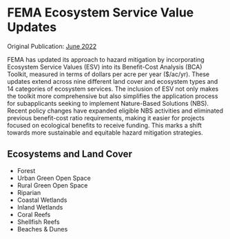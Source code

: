 # FEMA Ecosystem Service Value Updates

Original Publication: [June 2022 ](https://www.fema.gov/sites/default/files/documents/fema\_ecosystem-service-value-updates\_2022.pdf)

FEMA has updated its approach to hazard mitigation by incorporating Ecosystem Service Values (ESV) into its Benefit-Cost Analysis (BCA) Toolkit, measured in terms of dollars per acre per year ($/ac/yr). These updates extend across nine different land cover and ecosystem types and 14 categories of ecosystem services. The inclusion of ESV not only makes the toolkit more comprehensive but also simplifies the application process for subapplicants seeking to implement Nature-Based Solutions (NBS). Recent policy changes have expanded eligible NBS activities and eliminated previous benefit-cost ratio requirements, making it easier for projects focused on ecological benefits to receive funding. This marks a shift towards more sustainable and equitable hazard mitigation strategies.

## Ecosystems and Land Cover&#x20;

* Forest&#x20;
* Urban Green Open Space&#x20;
* Rural Green Open Space&#x20;
* Riparian&#x20;
* Coastal Wetlands&#x20;
* Inland Wetlands&#x20;
* Coral Reefs&#x20;
* Shellfish Reefs&#x20;
* Beaches & Dunes 

